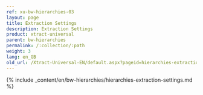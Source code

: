 ```yaml
---
ref: xu-bw-hierarchies-03
layout: page
title: Extraction Settings
description: Extraction Settings
product: xtract-universal
parent: bw-hierarchies
permalink: /:collection/:path
weight: 3
lang: en_GB
old_url: /Xtract-Universal-EN/default.aspx?pageid=hierarchies-extraction-settings
---
```


{% include _content/en/bw-hierarchies/hierarchies-extraction-settings.md %}
